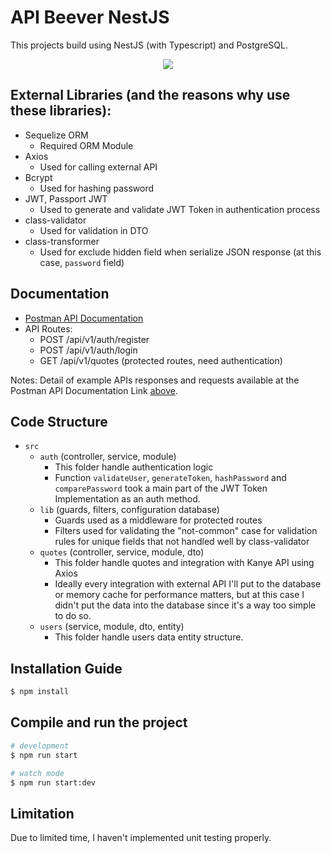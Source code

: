 # API Beever NestJS

This projects build using NestJS (with Typescript) and PostgreSQL.

<div align="center">
  <img src="https://skillicons.dev/icons?i=nestjs,typescript,postgres" />
</div>


## External Libraries (and the reasons why use these libraries):

- Sequelize ORM
    - Required ORM Module
- Axios
    - Used for calling external API
- Bcrypt
    - Used for hashing password 
- JWT, Passport JWT
    - Used to generate and validate JWT Token in authentication process
- class-validator
    - Used for validation in DTO
- class-transformer
    - Used for exclude hidden field when serialize JSON response (at this case, `password` field)

## Documentation

- [Postman API Documentation](https://www.postman.com/payload-meteorologist-85676392/workspace/api-beever-nestjs)
- API Routes:
  - POST /api/v1/auth/register
  - POST /api/v1/auth/login
  - GET /api/v1/quotes (protected routes, need authentication)

Notes: Detail of example APIs responses and requests available at the Postman API Documentation Link [above](https://www.postman.com/payload-meteorologist-85676392/workspace/api-beever-nestjs).

## Code Structure

- `src`
  - `auth` (controller, service, module)
    - This folder handle authentication logic
    - Function `validateUser`, `generateToken`, `hashPassword` and `comparePassword` took a main part of the JWT Token Implementation as an auth method.
  - `lib` (guards, filters, configuration database)
    - Guards used as a middleware for protected routes
    - Filters used for validating the "not-common" case for validation rules for unique fields that not handled well by class-validator
  - `quotes` (controller, service, module, dto)
    - This folder handle quotes and integration with Kanye API using Axios
    - Ideally every integration with external API I'll put to the database or memory cache for performance matters, but at this case I didn't put the data into the database since it's a way too simple to do so.
  - `users` (service, module, dto, entity)
    - This folder handle users data entity structure.
    

## Installation Guide

```bash
$ npm install
```

## Compile and run the project

```bash
# development
$ npm run start

# watch mode
$ npm run start:dev
```

## Limitation

Due to limited time, I haven't implemented unit testing properly.
